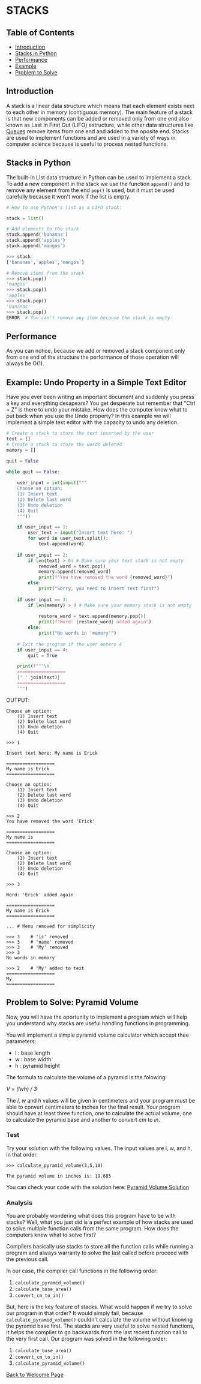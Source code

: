 # STACKS

## Table of Contents

* [Introduction](#introduction)
* [Stacks in Python](#stacks-in-python)
* [Performance](#performance)
* [Example](#example-undo-property-in-a-simple-text-editor)
* [Problem to Solve](#problem-to-solve-pyramid-volume)

## Introduction

A stack is a linear data structure which means that each element exists next to each other in memory (contiguous memory). The main feature of a stack is that new components can be added or removed only from one end also known as Last In First Out (LIFO) estructure, while other data structures like [Queues](https://dbader.org/blog/queues-in-python) remove items from one end and added to the oposite end. Stacks are used to implement functions and are used in a variety of ways in computer science because is useful to process nested functions.

## Stacks in Python

The built-in List data structure in Python can be used to implement a stack. To add a new component in the stack we use the function `append()` and to remove any element from the end `pop()` is used, but it must be used carefully because it won't work if the list is empty.

```python
# How to use Python's list as a LIFO stack:

stack = list()

# Add elements to the stack
stack.append('bananas')
stack.append('apples')
stack.append('mangos')
```
```python
>>> stack
['bananas','apples','mangos']
```
```python
# Remove items from the stack
>>> stack.pop()
'mangos'
>>> stack.pop()
'apples'
>>> stack.pop()
'bananas'
>>> stack.pop()
ERROR  # You can't remove any item because the stack is empty
```
## Performance
As you can notice, because we add or removed a stack component only from one end of the structure the performance of those operation will always be O(1). 

## Example: Undo Property in a Simple Text Editor
Have you ever been writing an important document and suddenly you press a key and everything desapears? You get desperate but remember that "Ctrl + Z" is there to undo your mistake. How does the computer know what to put back when you use the Undo property? In this example we will implement a simple text editor with the capacity to undo any deletion. 

```python
# Create a stack to store the text inserted by the user
text = []
# Create a stack to store the words deleted
memory = []

quit = False

while quit == False:
    
    user_input = int(input(""" 
    Choose an option:
    (1) Insert text
    (2) Delete last word
    (3) Undo deletion
    (4) Quit 
    """))

    if user_input == 1:
        user_text = input("Insert text here: ")
        for word in user_text.split():
            text.append(word)
    
    if user_input == 2:
        if len(text) > 0: # Make sure your text stack is not empty
            removed_word = text.pop()
            memory.append(removed_word)
            print(f"You have removed the word {removed_word}")
        else:
            print("Sorry, you need to insert text first")
    
    if user_input == 3:
        if len(memory) > 0 # Make sure your memory stack is not empty
            
            restore_word = text.append(memory.pop())
            print(f"Word: {restore_word} added again")
        else:
            print("No words in 'memory'")
    
    # Exit the program if the user enters 4
    if user_input == 4:
        quit = True

    print(f"""\n 
    ==================
    {' '.join(text)}
    ==================
    """)
```
OUTPUT:
```
Choose an option:
    (1) Insert text
    (2) Delete last word
    (3) Undo deletion
    (4) Quit 
    
>>> 1

Insert text here: My name is Erick

==================
My name is Erick
==================

Choose an option:
    (1) Insert text
    (2) Delete last word
    (3) Undo deletion
    (4) Quit 

>>> 2 
You have removed the word 'Erick'

==================
My name is
==================

Choose an option:
    (1) Insert text
    (2) Delete last word
    (3) Undo deletion
    (4) Quit 

>>> 3

Word: 'Erick' added again

==================
My name is Erick
==================

... # Menu removed for simplicity

>>> 3    # 'is' removed
>>> 3    # 'name' removed
>>> 3    # 'My' removed
>>> 3
No words in memory

>>> 2    # 'My' added to text
==================
My 
==================
```


## Problem to Solve: Pyramid Volume
Now, you will have the oportunity to implement a program which will help you understand why stacks are useful handling functions in programming.

You will implement a simple pyramid volume calculator which accept thee parameters: 

* l : base length
* w : base width
* h : pyramid height 

The formula to calculate the volume of a pyramid is the folowing:

_V = (lwh) / 3_

The _l_, _w_ and _h_ values will be given in centimeters and your program must be able to convert centimeters to inches for the final result. Your program should have at least three function, one to calculate the actual volume, one to calculate the pyramid base and another to convert _cm_ to _in_.

### Test
Try your solution with the following values. The input values are l, w, and h, in that order.

```
>>> calculate_pyramid_volume(3,5,10)

The pyramid volume in inches is: 19.685
```

You can check your code with the solution here: [Pyramid Volume Solution](pyramid_volume_solution.py)

### Analysis
You are probably wondering what does this program have to be with stacks? Well, what you just did is a perfect example of how stacks are used to solve multiple function calls from the same program. How does the computers know what to solve first?

Compilers basically use stacks to store all the function calls while running a program and always warranty to solve the last called before proceed with the previous call.

In our case, the compiler call functions in the following order:

1. `calculate_pyramid_volume()`
2. `calculate_base_area()`
3. `convert_cm_to_in()`

But, here is the key feature of stacks. What would happen if we try to solve our program in that order? It would simply fail, because `calculate_pyramid_volume()` couldn't calculate the volume without knowing the pyramid base first. The stacks are very useful to solve nested functions, it helps the compiler to go backwards from the last recent function call to the very first call. Our program was solved in the following order:

1. `calculate_base_area()`
2. `convert_cm_to_in()`
3. `calculate_pyramid_volume()`


[Back to Welcome Page](0_Welcome.md)

